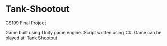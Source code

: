 # Tank-Shootout
CS199 Final Project

Game built using Unity game engine. Script written using C#.
Game can be played at:
[Tank Shootout](https://nishantb15.github.io/Tank-Shootout)
